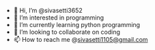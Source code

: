 - 👋 Hi, I’m @sivasetti3652
- 👀 I’m interested in programming
- 🌱 I’m currently learning python programming
- 💞️ I’m looking to collaborate on coding
- 📫 How to reach me @sivasetti1105@gmail.com

<!---
sivasetti3652/sivasetti3652 is a ✨ special ✨ repository because its `README.md` (this file) appears on your GitHub profile.
You can click the Preview link to take a look at your changes.
--->
